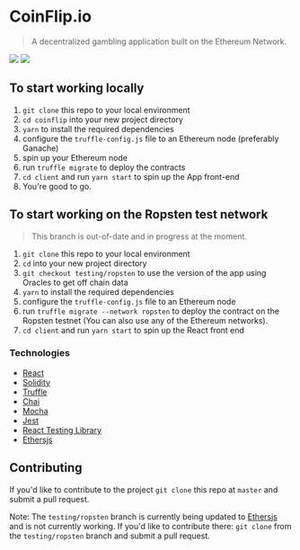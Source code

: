 # CoinFlip.io

> A decentralized gambling application built on the Ethereum Network.

<img src="https://img.shields.io/github/license/santdeleon/coinflip" />
<img src="https://img.shields.io/github/package-json/v/santdeleon/coinflip" />

## To start working locally

1. `git clone` this repo to your local environment
2. `cd coinflip` into your new project directory
3. `yarn` to install the required dependencies
4. configure the `truffle-config.js` file to an Ethereum node (preferably Ganache)
5. spin up your Ethereum node
6. run `truffle migrate` to deploy the contracts
7. `cd client` and run `yarn start` to spin up the App front-end
8. You're good to go.

## To start working on the Ropsten test network

> This branch is out-of-date and in progress at the moment.

1. `git clone` this repo to your local environment
2. `cd` into your new project directory
3. `git checkout testing/ropsten` to use the version of the app using Oracles
   to get off chain data
4. `yarn` to install the required dependencies
5. configure the `truffle-config.js` file to an Ethereum node
6. run `truffle migrate --network ropsten` to deploy the contract on the Ropsten testnet (You can also use any of the Ethereum networks).
7. `cd client` and run `yarn start` to spin up the React front end

### Technologies

- [React](https://reactjs.org/)
- [Solidity](https://solidity.readthedocs.io/en/v0.6.10/)
- [Truffle](https://www.trufflesuite.com/)
- [Chai](https://www.chaijs.com/)
- [Mocha](https://mochajs.org/)
- [Jest](https://jestjs.io/)
- [React Testing Library](https://testing-library.com/docs/react-testing-library/intro)
- [Ethersjs](https://docs.ethers.io/v5/)

## Contributing

If you'd like to contribute to the project `git clone` this repo at `master` and submit a pull request.

Note: The `testing/ropsten` branch is currently being updated to [Ethersjs](https://docs.ethers.io/v5/) and is not currently working. If you'd like to contribute there: `git clone` from the `testing/ropsten` branch and submit a pull request.
